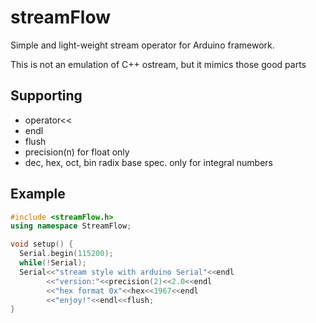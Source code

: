 # streamFlow

Simple and light-weight stream operator for Arduino framework.

This is not an emulation of C++ ostream, but it mimics those good parts

## Supporting
- operator<<
- endl
- flush
- precision(n) for float only
- dec, hex, oct, bin radix base spec. only for integral numbers


## Example
```c++
#include <streamFlow.h>
using namespace StreamFlow;

void setup() {
  Serial.begin(115200);
  while(!Serial);
  Serial<<"stream style with arduino Serial"<<endl
        <<"version:"<<precision(2)<<2.0<<endl
        <<"hex format 0x"<<hex<<1967<<endl
        <<"enjoy!"<<endl<<flush;
}
```
